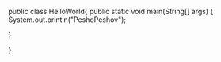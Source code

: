 public class HelloWorld{
public static void main(String[] args)
{
    System.out.println("PeshoPeshov");

}

}